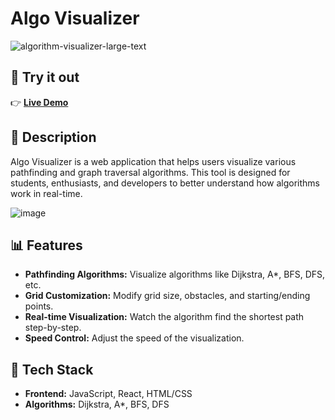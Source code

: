 # Algo Visualizer
![algorithm-visualizer-large-text](https://github.com/user-attachments/assets/3afa6e95-9abc-4608-9a40-fe95110f3689)


## 🚀 Try it out
👉 **[Live Demo](https://aayushsh06.github.io/Algo-Visualizer/)**

## 📜 Description
Algo Visualizer is a web application that helps users visualize various pathfinding and graph traversal algorithms. This tool is designed for students, enthusiasts, and developers to better understand how algorithms work in real-time.

![image](https://github.com/user-attachments/assets/41a309f0-817f-42f1-95ac-3b2eb01933d1)


## 📊 Features
- **Pathfinding Algorithms:** Visualize algorithms like Dijkstra, A*, BFS, DFS, etc.
- **Grid Customization:** Modify grid size, obstacles, and starting/ending points.
- **Real-time Visualization:** Watch the algorithm find the shortest path step-by-step.
- **Speed Control:** Adjust the speed of the visualization.


## 🧱 Tech Stack
- **Frontend:** JavaScript, React, HTML/CSS
- **Algorithms:** Dijkstra, A*, BFS, DFS



